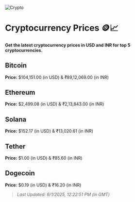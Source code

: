 
![Crypto](https://www.techguide.com.au/wp-content/uploads/2020/11/crypto3.jpeg)

# Cryptocurrency Prices 🪙📈

#### Get the latest cryptocurrency prices in USD and INR for top 5 cryptocurrencies.

## Bitcoin

**Price:** $104,151.00 (in USD) & ₹89,12,069.00 (in INR)

## Ethereum

**Price:** $2,499.08 (in USD) & ₹2,13,843.00 (in INR)

## Solana

**Price:** $152.17 (in USD) & ₹13,020.61 (in INR)

## Tether

**Price:** $1.00 (in USD) & ₹85.60 (in INR)

## Dogecoin

**Price:** $0.19 (in USD) & ₹16.20 (in INR)

> _Last Updated: 6/1/2025, 12:22:51 PM (in GMT)_
